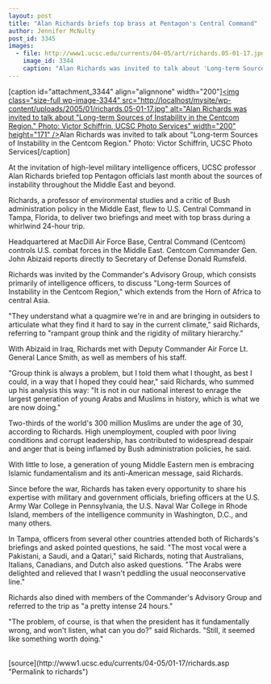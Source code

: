 ```yaml
---
layout: post
title: "Alan Richards briefs top brass at Pentagon's Central Command"
author: Jennifer McNulty
post_id: 3345
images:
  - file: http://www1.ucsc.edu/currents/04-05/art/richards.05-01-17.jpg
    image_id: 3344
    caption: "Alan Richards was invited to talk about 'Long-term Sources of Instability in the Centcom Region.' Photo: Victor Schiffrin, UCSC Photo Services"
---
```


[caption id="attachment_3344" align="alignnone" width="200"]<a href="http://localhost/mysite/wp-content/uploads/2005/01/richards.05-01-17.jpg"><img class="size-full wp-image-3344" src="http://localhost/mysite/wp-content/uploads/2005/01/richards.05-01-17.jpg" alt="Alan Richards was invited to talk about "Long-term Sources of Instability in the Centcom Region." Photo: Victor Schiffrin, UCSC Photo Services" width="200" height="171" /></a>Alan Richards was invited to talk about "Long-term Sources of Instability in the Centcom Region." Photo: Victor Schiffrin, UCSC Photo Services[/caption]
<a name="content" id="content"></a>
<p>
  At the invitation of high-level military intelligence officers, UCSC professor Alan Richards briefed top Pentagon officials last month about the sources of instability throughout the Middle East and beyond.
</p>
<p>
  Richards, a professor of environmental studies and a critic of Bush administration policy in the Middle East, flew to U.S. Central Command in Tampa, Florida, to deliver two briefings and meet with top brass during a whirlwind 24-hour trip.
</p>
<p>
  Headquartered at MacDill Air Force Base, Central Command (Centcom) controls U.S. combat forces in the Middle East. Centcom Commander Gen. John Abizaid reports directly to Secretary of Defense Donald Rumsfeld.
</p>
<p>
  Richards was invited by the Commander's Advisory Group, which consists primarily of intelligence officers, to discuss "Long-term Sources of Instability in the Centcom Region," which extends from the Horn of Africa to central Asia.<br>
</p>
<p>
  "They understand what a quagmire we're in and are bringing in outsiders to articulate what they find it hard to say in the current climate," said Richards, referring to "rampant group think and the rigidity of military hierarchy."<br>
</p>
<p>
  With Abizaid in Iraq, Richards met with Deputy Commander Air Force Lt. General Lance Smith, as well as members of his staff.<br>
</p>
<p>
  "Group think is always a problem, but I told them what I thought, as best I could, in a way that I hoped they could hear," said Richards, who summed up his analysis this way: "It is not in our national interest to enrage the largest generation of young Arabs and Muslims in history, which is what we are now doing."<br>
</p>
<p>
  Two-thirds of the world's 300 million Muslims are under the age of 30, according to Richards. High unemployment, coupled with poor living conditions and corrupt leadership, has contributed to widespread despair and anger that is being inflamed by Bush administration policies, he said.
</p>
<p>
  With little to lose, a generation of young Middle Eastern men is embracing Islamic fundamentalism and its anti-American message, said Richards.<br>
</p>
<p>
  Since before the war, Richards has taken every opportunity to share his expertise with military and government officials, briefing officers at the U.S. Army War College in Pennsylvania, the U.S. Naval War College in Rhode Island, members of the intelligence community in Washington, D.C., and many others.<br>
</p>
<p>
  In Tampa, officers from several other countries attended both of Richards's briefings and asked pointed questions, he said. "The most vocal were a Pakistani, a Saudi, and a Qatari," said Richards, noting that Australians, Italians, Canadians, and Dutch also asked questions. "The Arabs were delighted and relieved that I wasn't peddling the usual neoconservative line."<br>
</p>
<p>
  Richards also dined with members of the Commander's Advisory Group and referred to the trip as "a pretty intense 24 hours."<br>
</p>
<p>
  "The problem, of course, is that when the president has it fundamentally wrong, and won't listen, what can you do?" said Richards. "Still, it seemed like something worth doing."<br>
  <br>
</p>
[source](http://www1.ucsc.edu/currents/04-05/01-17/richards.asp "Permalink to richards")
